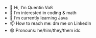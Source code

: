 - 👋 Hi, I’m Quentin Voß
- 👀 I’m interested in coding & math
- 🌱 I’m currently learning Java
- 📫 How to reach me: dm me on LinkedIn
- 😄 Pronouns: he/him/they/them idc
